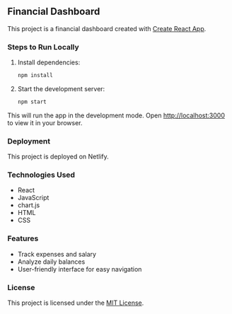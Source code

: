 ## Financial Dashboard

This project is a financial dashboard created with [Create React App](https://github.com/facebook/create-react-app).

### Steps to Run Locally

1. Install dependencies:
    ```bash
    npm install
    ```

2. Start the development server:
    ```bash
    npm start
    ```

This will run the app in the development mode. Open [http://localhost:3000](http://localhost:3000) to view it in your browser.

### Deployment

This project is deployed on Netlify.

### Technologies Used

- React
- JavaScript
- chart.js
- HTML
- CSS

### Features

- Track expenses and salary
- Analyze daily balances
- User-friendly interface for easy navigation



### License

This project is licensed under the [MIT License](LICENSE).
